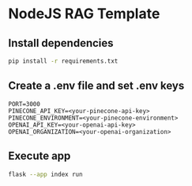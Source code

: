 # NodeJS RAG Template

## Install dependencies

```bash
pip install -r requirements.txt
```

## Create a .env file and set .env keys

```.env
PORT=3000
PINECONE_API_KEY=<your-pinecone-api-key>
PINECONE_ENVIRONMENT=<your-pinecone-environment>
OPENAI_API_KEY=<your-openai-api-key>
OPENAI_ORGANIZATION=<your-openai-organization>
```

## Execute app

```bash
flask --app index run
```
